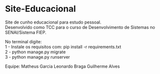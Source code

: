 # Site-Educacional
Site de cunho educacional para estudo pessoal.               
Desenvolvido como TCC para o curso de Desenvolvimento de Sistemas
no SENAI/Sistema FIEP.

No terminal digite:   
1 - Instale os requisitos com: pip install -r requirements.txt  
2 - python manage.py migrate  
3 - python manage.py runserver

Equipe:
Matheus Garcia 
Leonardo Braga
Guilherme Alves
